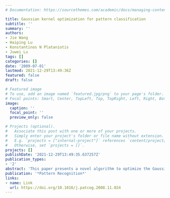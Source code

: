 ```yaml
---
# Documentation: https://sourcethemes.com/academic/docs/managing-content/

title: Gaussian kernel optimization for pattern classification
subtitle: ''
summary: ''
authors:
- Jie Wang
- Haiping Lu
- Konstantinos N Plataniotis
- Juwei Lu
tags: []
categories: []
date: '2009-07-01'
lastmod: 2021-12-29T13:49:36Z
featured: false
draft: false

# Featured image
# To use, add an image named `featured.jpg/png` to your page's folder.
# Focal points: Smart, Center, TopLeft, Top, TopRight, Left, Right, BottomLeft, Bottom, BottomRight.
image:
  caption: ''
  focal_point: ''
  preview_only: false

# Projects (optional).
#   Associate this post with one or more of your projects.
#   Simply enter your project's folder or file name without extension.
#   E.g. `projects = ["internal-project"]` references `content/project/deep-learning/index.md`.
#   Otherwise, set `projects = []`.
projects: []
publishDate: '2021-12-29T13:49:35.637257Z'
publication_types:
- '2'
abstract: 'This paper presents a novel algorithm to optimize the Gaussian kernel for pattern classification tasks, where it is desirable to have well-separated samples in the kernel feature space. We propose to optimize the Gaussian kernel parameters by maximizing a classical class separability criterion, and the problem is solved through a quasi-Newton algorithm by making use of a recently proposed decomposition of the objective criterion. The proposed method is evaluated on five data sets with two kernel-based learning algorithms. The experimental results indicate that it achieves the best overall classification performance, compared with three competing solutions. In particular, the proposed method provides a valuable kernel optimization solution in the severe small sample size scenario.'
publication: '*Pattern Recognition*'
links:
- name: Link
  url: https://doi.org/10.1016/j.patcog.2008.11.024
---
```

